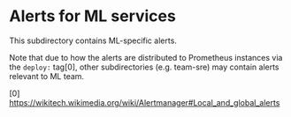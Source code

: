# Alerts for ML services

This subdirectory contains ML-specific alerts.

Note that due to how the alerts are distributed to Prometheus instances via the
`deploy:` tag[0], other subdirectories (e.g. team-sre) may contain alerts
relevant to ML team.

[0] https://wikitech.wikimedia.org/wiki/Alertmanager#Local_and_global_alerts
